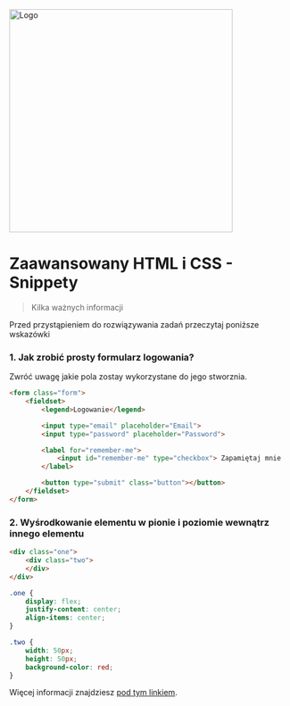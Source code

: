 <img alt="Logo" src="http://coderslab.pl/svg/logo-coderslab.svg" width="400">

# Zaawansowany HTML i CSS - Snippety
> Kilka ważnych informacji


Przed przystąpieniem do rozwiązywania zadań przeczytaj poniższe wskazówki

### 1. Jak zrobić prosty formularz logowania?
Zwróć uwagę jakie pola zostay wykorzystane do jego stworznia.

```html
<form class="form">
    <fieldset>
        <legend>Logowanie</legend>

        <input type="email" placeholder="Email">
        <input type="password" placeholder="Password">

        <label for="remember-me">
            <input id="remember-me" type="checkbox"> Zapamiętaj mnie
        </label>

        <button type="submit" class="button"></button>
    </fieldset>
</form>
```

### 2. Wyśrodkowanie elementu w pionie i poziomie wewnątrz innego elementu

```html
<div class="one">
    <div class="two">
    </div>
</div>
```

```css
.one {
    display: flex;
    justify-content: center;
    align-items: center;
}

.two {
    width: 50px;
    height: 50px;
    background-color: red;
}
```
Więcej informacji znajdziesz [pod tym linkiem](https://css-tricks.com/snippets/css/a-guide-to-flexbox/).
